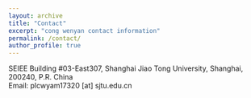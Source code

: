 ```yaml
---
layout: archive
title: "Contact"
excerpt: "cong wenyan contact information"
permalink: /contact/
author_profile: true
---
```


SEIEE Building #03-East307, Shanghai Jiao Tong University, Shanghai, 200240, P.R. China<br>
Email: plcwyam17320 [at] sjtu.edu.cn

